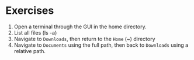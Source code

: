 # Exercises

1. Open a terminal through the GUI in the home directory.
2. List all files (ls -a)
3. Navigate to `Downloads`, then return to the `Home` (~) directory
4. Navigate to `Documents` using the full path, then back to `Downloads` using a relative path.
